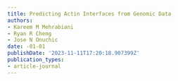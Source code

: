 ```yaml
---
title: Predicting Actin Interfaces from Genomic Data
authors:
- Kareem M Mehrabiani
- Ryan R Cheng
- Jose N Onuchic
date: -01-01
publishDate: '2023-11-11T17:20:18.907399Z'
publication_types:
- article-journal
---
```

